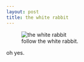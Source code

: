 ```yaml
---
layout: post
title: the white rabbit
---
```


<figure class="image"><img src="nathanielloveland.github.io/images/blog-images/follow the white rabbit.jpg" alt="the white rabbit"><figcaption>follow the white rabbit.</figcaption></figure>

oh yes.

